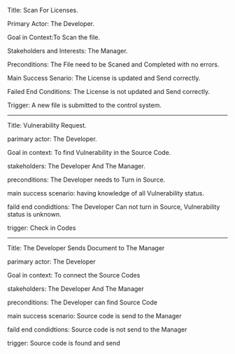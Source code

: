 
Title: Scan For Licenses.

Primary Actor: The Developer.

Goal in Context:To Scan the file. 

Stakeholders and Interests: The Manager.

Preconditions: The File need to be Scaned and Completed with no errors.

Main Success Senario: The License is updated and Send correctly.

Failed End Conditions: The License is not updated and Send correctly.

Trigger: A new file is submitted to the control system.
______________________

Title: Vulnerability Request.

parimary actor: The Developer.

Goal in context: To find Vulnerability in the Source Code.

stakeholders: The Developer And The Manager.

preconditions: The Developer needs to Turn in Source.

main success scenario: having knowledge of all Vulnerability status.

faild end condidtions: The Developer Can not turn in Source, Vulnerability status is unknown.

trigger: Check in Codes

______________________

Title: The Developer Sends Document to The Manager 

parimary actor: The Developer

Goal in context: To connect the Source Codes

stakeholders: The Developer And The Manager 

preconditions: The Developer can find Source Code

main success scenario: Source code is send to the Manager

faild end condidtions: Source code is not send to the Manager

trigger: Source code is found and send

